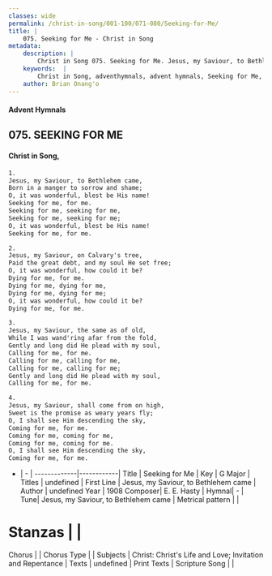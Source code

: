 ```yaml
---
classes: wide
permalink: /christ-in-song/001-100/071-080/Seeking-for-Me/
title: |
    075. Seeking for Me - Christ in Song
metadata:
    description: |
        Christ in Song 075. Seeking for Me. Jesus, my Saviour, to Bethlehem came, Born in a manger to sorrow and shame; O, it was wonderful, blest be His name! Seeking for me, for me. Seeking for me, seeking for me, Seeking for me, seeking for me; O, it was wonderful, blest be His name! Seeking for me, for me.
    keywords:  |
        Christ in Song, adventhymnals, advent hymnals, Seeking for Me, Jesus, my Saviour, to Bethlehem came. 
    author: Brian Onang'o
---
```


#### Advent Hymnals
## 075. SEEKING FOR ME
####  Christ in Song,

```txt
1.
Jesus, my Saviour, to Bethlehem came,
Born in a manger to sorrow and shame;
O, it was wonderful, blest be His name!
Seeking for me, for me.
Seeking for me, seeking for me,
Seeking for me, seeking for me;
O, it was wonderful, blest be His name!
Seeking for me, for me.

2.
Jesus, my Saviour, on Calvary's tree,
Paid the great debt, and my soul He set free;
O, it was wonderful, how could it be?
Dying for me, for me.
Dying for me, dying for me,
Dying for me, dying for me;
O, it was wonderful, how could it be?
Dying for me, for me.

3.
Jesus, my Saviour, the same as of old,
While I was wand'ring afar from the fold,
Gently and long did He plead with my soul,
Calling for me, for me. 
Calling for me, calling for me,
Calling for me, calling for me;
Gently and long did He plead with my soul,
Calling for me, for me.

4.
Jesus, my Saviour, shall come from on high,
Sweet is the promise as weary years fly;
O, I shall see Him descending the sky,
Coming for me, for me.
Coming for me, coming for me,
Coming for me, coming for me.
O, I shall see Him descending the sky,
Coming for me, for me.


```

- |   -  |
-------------|------------|
Title | Seeking for Me |
Key | G Major |
Titles | undefined |
First Line | Jesus, my Saviour, to Bethlehem came |
Author | undefined
Year | 1908
Composer| E. E. Hasty |
Hymnal|  - |
Tune| Jesus, my Saviour, to Bethlehem came |
Metrical pattern | |
# Stanzas |  |
Chorus |  |
Chorus Type |  |
Subjects | Christ: Christ's Life and Love; Invitation and Repentance |
Texts | undefined |
Print Texts | 
Scripture Song |  |
    

